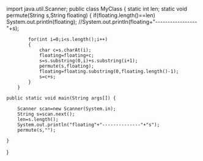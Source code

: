 import java.util.Scanner;
public class MyClass {
     static int len;
static void permute(String s,String floating)
        {
            if(floating.length()==len)
            System.out.println(floating);
            //System.out.println(floating+"-----------------"+s);
            
            for(int i=0;i<s.length();i++)
            {
                char c=s.charAt(i);
                floating=floating+c;
                s=s.substring(0,i)+s.substring(i+1);
                permute(s,floating);
                floating=floating.substring(0,floating.length()-1);
                s=c+s;
            }
        }

    public static void main(String args[]) {
       
        Scanner scan=new Scanner(System.in);
        String s=scan.next();
        len=s.length();
        System.out.println("floating"+"--------------"+"s");
        permute(s,"");
        
    }
}
